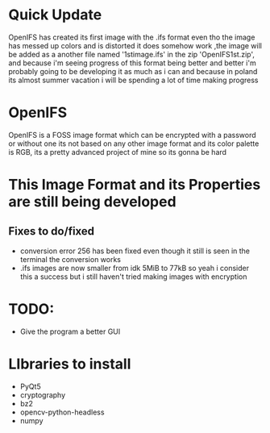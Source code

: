 # Quick Update
OpenIFS has created its first image with the .ifs format even tho the image has messed up colors and is distorted it does somehow work ,the image will be added as a another file named '1stimage.ifs' in the zip 'OpenIFS1st.zip', and because i'm seeing progress of this format being better and better i'm probably going to be developing it as much as i can and because in poland its almost summer vacation i will be spending a lot of time making progress

# OpenIFS
OpenIFS is a FOSS image format which can be encrypted with a password or without one its not based on any other image format and its color palette is RGB, its a pretty advanced project of mine so its gonna be hard

# This Image Format and its Properties are still being developed
## Fixes to do/fixed
- conversion error 256 has been fixed even though it still is seen in the terminal the conversion works
- .ifs images are now smaller from idk 5MiB to 77kB so yeah i consider this a success but i still haven't tried making images with encryption

# TODO:
- Give the program a better GUI

# LIbraries to install
- PyQt5
- cryptography
- bz2
- opencv-python-headless
- numpy

